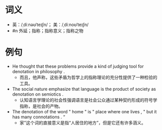 # 词义
- 英：/ˌdiːnəʊˈteɪʃn/； 美：/ˌdiːnoʊˈteɪʃn/
- #n 外延；指称；指称意义；指称之物
# 例句
- He thought that these problems provide a kind of judging tool for denotation in philosophy .
	- 而且，他声称，这些矛盾为哲学上的指称理论的充分性提供了一种检验的工具。
- The social nature emphasize that language is the product of society as denotation on semiotics .
	- 认知语言学理论的社会性强调语言是社会公众通过某种契约形成的符号学指称，是社会的产物。
- The denotation of the word " home " is " place where one lives , " but it has many connotations . “
	- 家”这个词的直接意义是指“人居住的地方”，但是它还有许多涵义。
